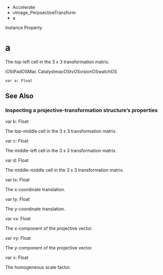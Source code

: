 

- Accelerate
- vImage_PerpsectiveTransform
-  a 

Instance Property

# a

The top-left cell in the 3 x 3 transformation matrix.

iOSiPadOSMac CatalystmacOStvOSvisionOSwatchOS

``` source
var a: Float
```

## See Also

### Inspecting a projective-transformation structure’s properties

var b: Float

The top-middle cell in the 3 x 3 transformation matrix.

var c: Float

The middle-left cell in the 3 x 3 transformation matrix.

var d: Float

The middle-middle cell in the 3 x 3 transformation matrix.

var tx: Float

The x-coordinate translation.

var ty: Float

The y-coordinate translation.

var vx: Float

The x-component of the projective vector.

var vy: Float

The y-component of the projective vector.

var v: Float

The homogeneous scale factor.

